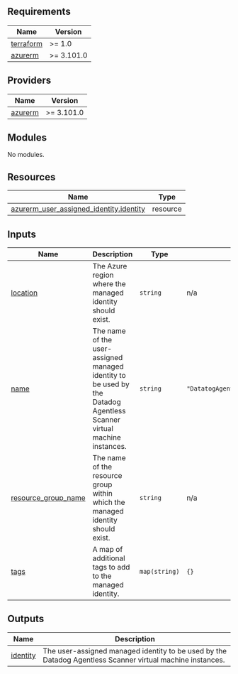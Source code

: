 <!-- BEGIN_TF_DOCS -->
## Requirements

| Name | Version |
|------|---------|
| <a name="requirement_terraform"></a> [terraform](#requirement\_terraform) | >= 1.0 |
| <a name="requirement_azurerm"></a> [azurerm](#requirement\_azurerm) | >= 3.101.0 |

## Providers

| Name | Version |
|------|---------|
| <a name="provider_azurerm"></a> [azurerm](#provider\_azurerm) | >= 3.101.0 |

## Modules

No modules.

## Resources

| Name | Type |
|------|------|
| [azurerm_user_assigned_identity.identity](https://registry.terraform.io/providers/hashicorp/azurerm/latest/docs/resources/user_assigned_identity) | resource |

## Inputs

| Name | Description | Type | Default | Required |
|------|-------------|------|---------|:--------:|
| <a name="input_location"></a> [location](#input\_location) | The Azure region where the managed identity should exist. | `string` | n/a | yes |
| <a name="input_name"></a> [name](#input\_name) | The name of the user-assigned managed identity to be used by the Datadog Agentless Scanner virtual machine instances. | `string` | `"DatatogAgentlessScannerIdentity"` | no |
| <a name="input_resource_group_name"></a> [resource\_group\_name](#input\_resource\_group\_name) | The name of the resource group within which the managed identity should exist. | `string` | n/a | yes |
| <a name="input_tags"></a> [tags](#input\_tags) | A map of additional tags to add to the managed identity. | `map(string)` | `{}` | no |

## Outputs

| Name | Description |
|------|-------------|
| <a name="output_identity"></a> [identity](#output\_identity) | The user-assigned managed identity to be used by the Datadog Agentless Scanner virtual machine instances. |
<!-- END_TF_DOCS -->
